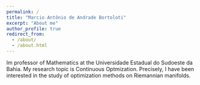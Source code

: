 ```yaml
---
permalink: /
title: "Marcio Antônio de Andrade Bortoloti"
excerpt: "About me"
author_profile: true
redirect_from: 
  - /about/
  - /about.html
---
```


Im professor of Mathematics at the Universidade Estadual do Sudoeste da Bahia. My research topic is Continuous Optmization. Precisely, I have been interested in the study of optimization methods on Riemannian manifolds.


